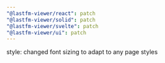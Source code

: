 ```yaml
---
"@lastfm-viewer/react": patch
"@lastfm-viewer/solid": patch
"@lastfm-viewer/svelte": patch
"@lastfm-viewer/ui": patch
---
```


style: changed font sizing to adapt to any page styles
